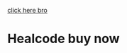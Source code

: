 

<!--<script src="https://widgets.mindbodyonline.com/javascripts/healcode.js" type="text/javascript"></script>-->

<!--<healcode-widget data-type="registrations" data-widget-partner="object" data-widget-id="3294072ee48" data-widget-version="0" ></healcode-widget>-->


<!-- Google Tag Manager -->
<script>(function(w,d,s,l,i){w[l]=w[l]||[];w[l].push({'gtm.start':
new Date().getTime(),event:'gtm.js'});var f=d.getElementsByTagName(s)[0],
j=d.createElement(s),dl=l!='dataLayer'?'&l='+l:'';j.async=true;j.src=
'https://www.googletagmanager.com/gtm.js?id='+i+dl;f.parentNode.insertBefore(j,f);
})(window,document,'script','dataLayer','GTM-N38RL4F');</script>
<!-- End Google Tag Manager -->

<a href="https://clients.mindbodyonline.com/classic/ws?studioid=-5676&stype=-98">click here bro</a>

<script src="https://widgets.mindbodyonline.com/javascripts/healcode.js" type="text/javascript"></script>
<div>
  <h1>Healcode buy now</h1>
<healcode-widget data-version="0.2" data-link-class="healcode-pricing-option-text-link" data-site-id="40431" data-mb-site-id="-5676" data-type="pricing-link" data-inner-html="Buy Now" data-service-id="10612" />
  </div><healcode-widget data-version="0.2" data-link-class="loginRegister" data-site-id="40431" data-mb-site-id="-5676" data-type="account-link" data-inner-html="Login | Register"  />

<!-- Google Tag Manager (noscript) -->
<noscript><iframe src="https://www.googletagmanager.com/ns.html?id=GTM-N38RL4F"
height="0" width="0" style="display:none;visibility:hidden"></iframe></noscript>
<!-- End Google Tag Manager (noscript) -->
